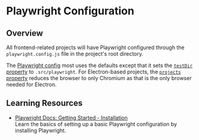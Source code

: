 # Playwright Configuration

## Overview

All frontend-related projects will have Playwright configured through the `playwright.config.js` file in the project's root directory.

The [Playwright config](https://playwright.dev/docs/test-configuration) most uses the defaults except that it sets the [`testDir` property](https://playwright.dev/docs/api/class-testconfig#test-config-test-dir) to `.src/playwright`. For Electron-based projects, the [`projects` property](https://playwright.dev/docs/api/class-testconfig#test-config-projects) reduces the browser to only Chromium as that is the only browser needed for Electron.

## Learning Resources

-   [Playwright Docs: Getting Started - Installation](https://playwright.dev/docs/intro)  
    Learn the basics of setting up a basic Playwright configuration by installing Playwright.
